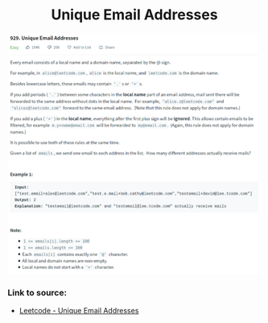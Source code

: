 <h1 align="center">Unique Email Addresses</h1>

![alt text](https://raw.githubusercontent.com/matthew01lokiet/Github-repos-images/main/Algs/String/xUtS6j9z_o.png)

### Link to source: 
- <a href="https://leetcode.com/problems/unique-email-addresses/">Leetcode - Unique Email Addresses</a>

